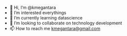 - 👋 Hi, I’m @kmegantara
- 👀 I’m interested everythings
- 🌱 I’m currently learning datascience
- 💞️ I’m looking to collaborate on technology development
- 📫 How to reach me kmegantara@gmail.com

<!---
kmegantara/kmegantara is a ✨ special ✨ repository because its `README.md` (this file) appears on your GitHub profile.
You can click the Preview link to take a look at your changes.
--->
